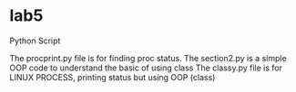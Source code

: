 # lab5
Python Script

The procprint.py file is for finding proc status.
The section2.py is a simple OOP code to understand the basic of using class
The classy.py file is for LINUX PROCESS, printing status but using OOP (class)
